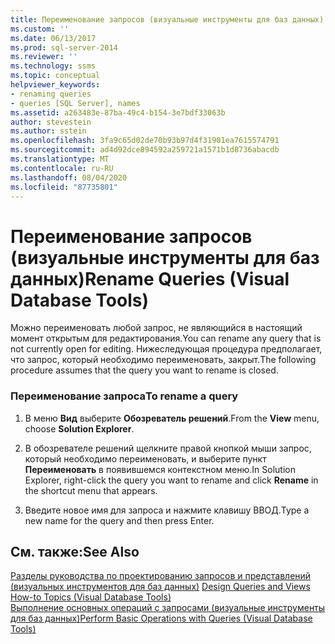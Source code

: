```yaml
---
title: Переименование запросов (визуальные инструменты для баз данных) | Документация Майкрософт
ms.custom: ''
ms.date: 06/13/2017
ms.prod: sql-server-2014
ms.reviewer: ''
ms.technology: ssms
ms.topic: conceptual
helpviewer_keywords:
- renaming queries
- queries [SQL Server], names
ms.assetid: a263483e-87ba-49c4-b154-3e7bdf33063b
author: stevestein
ms.author: sstein
ms.openlocfilehash: 3fa9c65d02de70b93b97d4f31901ea7615574791
ms.sourcegitcommit: ad4d92dce894592a259721a1571b1d8736abacdb
ms.translationtype: MT
ms.contentlocale: ru-RU
ms.lasthandoff: 08/04/2020
ms.locfileid: "87735801"
---
```

# <a name="rename-queries-visual-database-tools"></a><span data-ttu-id="ca9bf-102">Переименование запросов (визуальные инструменты для баз данных)</span><span class="sxs-lookup"><span data-stu-id="ca9bf-102">Rename Queries (Visual Database Tools)</span></span>
  <span data-ttu-id="ca9bf-103">Можно переименовать любой запрос, не являющийся в настоящий момент открытым для редактирования.</span><span class="sxs-lookup"><span data-stu-id="ca9bf-103">You can rename any query that is not currently open for editing.</span></span> <span data-ttu-id="ca9bf-104">Нижеследующая процедура предполагает, что запрос, который необходимо переименовать, закрыт.</span><span class="sxs-lookup"><span data-stu-id="ca9bf-104">The following procedure assumes that the query you want to rename is closed.</span></span>  
  
### <a name="to-rename-a-query"></a><span data-ttu-id="ca9bf-105">Переименование запроса</span><span class="sxs-lookup"><span data-stu-id="ca9bf-105">To rename a query</span></span>  
  
1.  <span data-ttu-id="ca9bf-106">В меню **Вид** выберите **Обозреватель решений**.</span><span class="sxs-lookup"><span data-stu-id="ca9bf-106">From the **View** menu, choose **Solution Explorer**.</span></span>  
  
2.  <span data-ttu-id="ca9bf-107">В обозревателе решений щелкните правой кнопкой мыши запрос, который необходимо переименовать, и выберите пункт **Переименовать** в появившемся контекстном меню.</span><span class="sxs-lookup"><span data-stu-id="ca9bf-107">In Solution Explorer, right-click the query you want to rename and click **Rename** in the shortcut menu that appears.</span></span>  
  
3.  <span data-ttu-id="ca9bf-108">Введите новое имя для запроса и нажмите клавишу ВВОД.</span><span class="sxs-lookup"><span data-stu-id="ca9bf-108">Type a new name for the query and then press Enter.</span></span>  
  
## <a name="see-also"></a><span data-ttu-id="ca9bf-109">См. также:</span><span class="sxs-lookup"><span data-stu-id="ca9bf-109">See Also</span></span>  
 <span data-ttu-id="ca9bf-110">[Разделы руководства по проектированию запросов и представлений &#40;визуальных инструментов для баз данных&#41;](visual-database-tools.md) </span><span class="sxs-lookup"><span data-stu-id="ca9bf-110">[Design Queries and Views How-to Topics &#40;Visual Database Tools&#41;](visual-database-tools.md) </span></span>  
 [<span data-ttu-id="ca9bf-111">Выполнение основных операций с запросами (визуальные инструменты для баз данных)</span><span class="sxs-lookup"><span data-stu-id="ca9bf-111">Perform Basic Operations with Queries &#40;Visual Database Tools&#41;</span></span>](perform-basic-operations-with-queries-visual-database-tools.md)  
  
  
